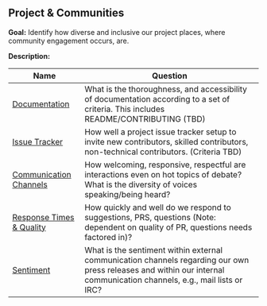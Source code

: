 ## Project & Communities

**Goal:** Identify how diverse and inclusive our project places, where community engagement occurs, are.

**Description:** 

Name | Question
--- | ---
[Documentation](documentation.md) | What is the thoroughness, and accessibility of documentation according to a set of criteria. This includes README/CONTRIBUTING (TBD)
[Issue Tracker](issue_tracker.md) | How well a project issue tracker setup to invite new contributors, skilled contributors, non-technical contributors. (Criteria TBD)
[Communication Channels](channels.md) | How welcoming, responsive, respectful are interactions even on hot topics of debate?  What is the diversity of voices speaking/being heard?
[Response Times & Quality](response-time-quality.md) | How quickly and well do we respond to suggestions, PRS, questions (Note: dependent on quality of PR, questions needs factored in)?
[Sentiment](sentiment.md) | What is the sentiment within external communication channels regarding our own press releases and within our internal communication channels, e.g., mail lists or IRC?
